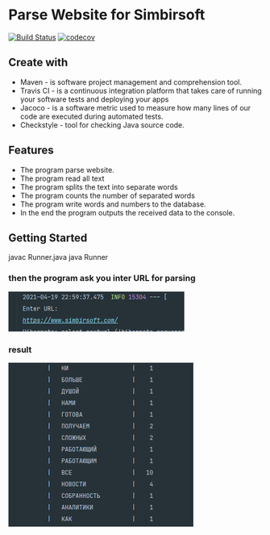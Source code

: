 # Parse Website for Simbirsoft
[![Build Status](https://travis-ci.com/Tatiana-N/testWorkForSimbirsoft.svg?branch=master)](https://travis-ci.com/Tatiana-N/testWorkForSimbirsoft)
[![codecov](https://codecov.io/gh/Tatiana-N/testWorkForSimbirsoft/branch/main/graph/badge.svg?token=LmziSXBNkv)](https://codecov.io/gh/Tatiana-N/testWorkForSimbirsoft)


## Create with
- Maven - is software project management and comprehension tool.
- Travis CI -  is a continuous integration platform that takes care of running your software tests and deploying your apps
- Jacoco - is a software metric used to measure how many lines of our code are executed during automated tests.
- Checkstyle - tool for checking Java source code.

## Features

- The program parse website.
- The program read all text
- The program splits the text into separate words
- The program counts the number of separated words
- The program write words and numbers to the database.
- In the end the program outputs the received data to the console.


## Getting Started
javac Runner.java
java Runner
### then the program ask you inter URL for parsing
![img.png](img.png)
### result
![img_1.png](img_1.png)